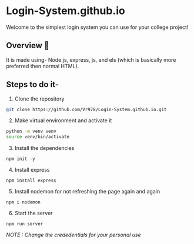 # Login-System.github.io
Welcome to the simplest login system you  can use for your college project!

## Overview 🚀
It is made using- Node.js, express, js, and els (which is basically more preferred then normal HTML).

## Steps to do it-
1. Clone the repository
```bash
git clone https://github.com/Vr978/Login-System.github.io.git
```

2. Make virtual environment and activate it
```bash
python -m venv venv
source venv/bin/activate
```

3. Install the dependencies
```
npm init -y
```

4. Install express
```
npm install express
```

5. Install nodemon for not refreshing the page again and again
```
npm i nodemon
```

6. Start the server
```
npm run server
```

*NOTE : Change the crededentials for your personal use*
